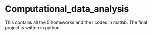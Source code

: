 # Computational_data_analysis

This contains all the 5 homeworks and their codes in matlab. The final project is written in python.
